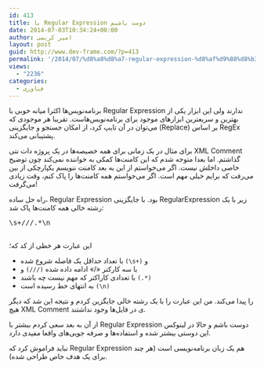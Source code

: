 ```yaml
---
id: 413
title: با Regular Expression دوست باشیم
date: 2014-07-03T10:34:24+00:00
author: امیر کریمی
layout: post
guid: http://www.dev-frame.com/?p=413
permalink: '/2014/07/%d8%a8%d8%a7-regular-expression-%d8%af%d9%88%d8%b3%d8%aa-%d8%a8%d8%a7%d8%b4%db%8c%d9%85/'
views:
  - "2236"
categories:
  - فناوری
---
```

برنامه‌نویس‌ها اکثرا میانه خوبی با Regular Expression ندارند ولی این ابزار یکی از بهترین و سریعترین ابزارهای موجود برای برنامه‌نویس‌هاست. تقریبا هر موجودی که می‌توان در آن تایپ کرد، از امکان جستجو و جایگزینی (Replace) بر اساس RegEx پشتیبانی می‌کند.

برای مثال در یک زمانی برای همه خصیصه‌ها در یک پروژه دات نتی XML Comment گذاشتم. اما بعدا متوجه شدم که این کامنت‌ها کمکی به خواننده نمی‌کند چون توضیح خاصی داخلش نیست. اگر می‌خواستم از این به بعد کامنت ننویسم یکپارچکی از بین می‌رفت که برایم خیلی مهم است. اگر می‌خواستم همه کامنت‌ها را پاک کنم، وقت زیادی می‌گرفت!

راه حل ساده، Regular Expression بود. با جایگزینی RegularExpression زیر با یک رشته خالی همه کامنت‌ها پاک شد:

<pre class="brush: plain; title: ; notranslate" title="">\s+///.*\n

</pre>

این عبارت هر خطی از کد که؛

  * با تعداد حداقل یک فاصله شروع شده <code style="direction:ltr">(\s+)</code> و
  * با سه کارکتر «/» ادامه داده شده <code style="direction:ltr">(///)</code> و
  * با تعدادی کاراکتر که مهم نیست چه باشند <code style="direction:ltr">(.*)</code> 
  * به انتهای خط رسیده است <code style="direction:ltr">(\n)</code> 

را پیدا می‌کند. من این عبارت را با یک رشته خالی جایگزین کردم و نتیجه این شد که دیگر هیچ XML Comment ی در فایل‌ها وجود نداشتند.

از آن به بعد سعی کردم بیشتر با Regular Expression دوست باشم و حالا در لینوکس این دوستی بیشتر شده و استفاده‌ها و صرفه جویی‌های واقعا مفیدی دارد.

نباید فراموش کرد که Regular Expression هم یک زبان برنامه‌نویسی است (هر چند برای یک هدف خاص طراحی شده).